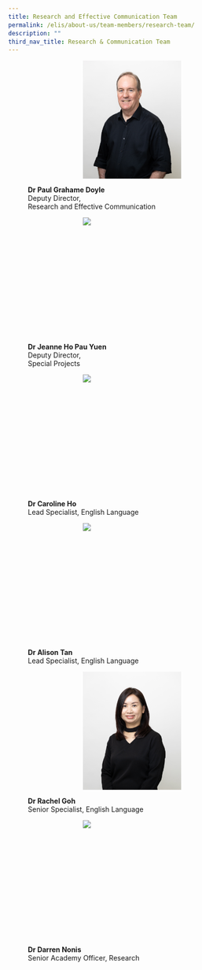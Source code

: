 ```yaml
---
title: Research and Effective Communication Team
permalink: /elis/about-us/team-members/research-team/
description: ""
third_nav_title: Research & Communication Team
---
```

<figure>
<p><a href="/elis/about-us/team-members/research-team/dr-paul-grahame-doyle/">
</a></p><div style="width: 50%;margin: 0 auto;" class="imgCrop"><a href="/elis/about-us/team-members/research-team/dr-paul-grahame-doyle/">
		<img src="/images/Team%20Members/Paul_Use%20for%20website.jpg" class="m-0">
	</a></div><a href="/elis/about-us/team-members/research-team/dr-paul-grahame-doyle/">
</a><p></p>
	<figcaption><b>Dr Paul Grahame Doyle</b><br>Deputy Director, <br>Research and Effective Communication</figcaption>
</figure>

<figure>
<p><a href="/elis/about-us/team-members/research-team/dr-jeanne-ho//">
</a></p><div style="width: 50%;margin: 0 auto;" class="imgCrop"><a href="/elis/about-us/team-members/research-team/dr-jeanne-ho//">
		<img src="/images/Team%20Members/Jeanne__Use%20for%20website.jpg" class="m-0">
	</a></div><a href="/elis/about-us/team-members/research-team/dr-jeanne-ho//">
</a><p></p>
	<figcaption><b>Dr Jeanne Ho Pau Yuen</b><br>Deputy Director, <br>Special Projects</figcaption>
</figure>

<figure>
<p><a href="/elis/about-us/team-members/research-team/dr-caroline-ho/">
</a></p><div style="width: 50%;margin: 0 auto;" class="imgCrop"><a href="/elis/about-us/team-members/research-team/dr-caroline-ho/">
		<img src="/images/Team%20Members/Caroline_Use%20for%20website.jpg" class="m-0">
	</a></div><a href="/elis/about-us/team-members/research-team/dr-caroline-ho/">
</a><p></p>
	<figcaption><b>Dr Caroline Ho</b><br>Lead Specialist, English Language</figcaption>
</figure>

<figure>
<p><a href="/elis/about-us/team-members/research-team/dr-alison-tan/">
</a></p><div style="width: 50%;margin: 0 auto;" class="imgCrop"><a href="/elis/about-us/team-members/research-team/dr-alison-tan/">
		<img src="/images/Team%20Members/Alison_Use%20for%20website.jpg.jpg" class="m-0">
	</a></div><a href="/elis/about-us/team-members/research-team/dr-alison-tan/">
</a><p></p>
	<figcaption><b>Dr Alison Tan</b><br>Lead Specialist, English Language</figcaption>
</figure>

<figure>
<p><a href="/elis/about-us/team-members/research-team/dr-rachel-goh/">
</a></p><div style="width: 50%;margin: 0 auto;" class="imgCrop"><a href="/elis/about-us/team-members/research-team/dr-rachel-goh/">
		<img src="/images/Team%20Members/Rachel_Use%20for%20website.jpg" class="m-0">
	</a></div><a href="/elis/about-us/team-members/research-team/dr-rachel-goh/">
</a><p></p>
	<figcaption><b>Dr Rachel Goh</b><br>Senior Specialist, English Language</figcaption>
</figure>

<figure>
<p><a href="/elis/about-us/team-members/research-team/dr-darren-nonis/">
</a></p><div style="width: 50%;margin: 0 auto;" class="imgCrop"><a href="/elis/about-us/team-members/research-team/dr-darren-nonis/">
		<img src="/images/Team%20Members/Darren_Use%20for%20website.jpg" class="m-0">
	</a></div><a href="/elis/about-us/team-members/research-team/dr-darren-nonis/">
</a><p></p>
	<figcaption><b>Dr Darren Nonis</b><br>Senior Academy Officer, Research</figcaption>
</figure>

<style>
.content {
	display: grid !important;
	grid-template-columns: repeat(2, 1fr) !important;
	}
	
@media screen and (max-width: 576px) {
		.content {
			display: grid !important;
			grid-template-columns: repeat(1, 1fr) !important;
			}
		.display-hidden {
			display: none !important;
			visibility: hidden !important;
		}
	}
	
	.content figure {
		margin: 2em;
	}
	
	.m-0 {
		margin: 0 !important;
	}
.imgCrop {
    width: 200px !important;
    aspect-ratio: 5/6;
		overflow: hidden;
}
</style>